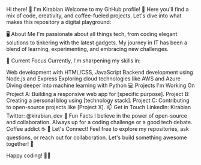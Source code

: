 
Hi there! 👋 I'm Kirabian
Welcome to my GitHub profile! 🌟 Here you'll find a mix of code, creativity, and coffee-fueled projects. Let's dive into what makes this repository a digital playground:

🖥️ About Me
I'm passionate about all things tech, from coding elegant solutions to tinkering with the latest gadgets. My journey in IT has been a blend of learning, experimenting, and embracing new challenges.

🌱 Current Focus
Currently, I'm sharpening my skills in:

Web development with HTML/CSS, JavaScript
Backend development using Node.js and Express
Exploring cloud technologies like AWS and Azure
Diving deeper into machine learning with Python
💻 Projects I'm Working On
Project A: Building a responsive web app for [specific purpose].
Project B: Creating a personal blog using [technology stack].
Project C: Contributing to open-source projects like [Project X].
📫 Get in Touch
LinkedIn: Kirabian
Twitter: @kirabian_dev
🚀 Fun Facts
I believe in the power of open-source and collaboration.
Always up for a coding challenge or a good tech debate.
Coffee addict ☕
🎨 Let's Connect!
Feel free to explore my repositories, ask questions, or reach out for collaboration. Let's build something awesome together! 🚀

Happy coding! 👨‍💻
